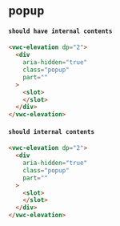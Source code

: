 # `popup`

#### `should have internal contents`

```html
<vwc-elevation dp="2">
  <div
    aria-hidden="true"
    class="popup"
    part=""
  >
    <slot>
    </slot>
  </div>
</vwc-elevation>

```

#### `should internal contents`

```html
<vwc-elevation dp="2">
  <div
    aria-hidden="true"
    class="popup"
    part=""
  >
    <slot>
    </slot>
  </div>
</vwc-elevation>
```

